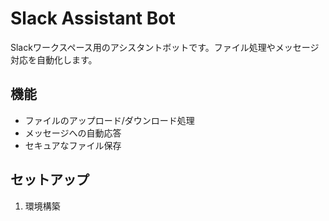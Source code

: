 # Slack Assistant Bot

Slackワークスペース用のアシスタントボットです。ファイル処理やメッセージ対応を自動化します。

## 機能

- ファイルのアップロード/ダウンロード処理
- メッセージへの自動応答
- セキュアなファイル保存

## セットアップ

1. 環境構築 